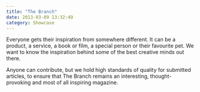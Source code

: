 ```yaml
---
title: "The Branch"
date: 2013-03-09 13:32:49
category: Showcase
---
```


Everyone gets their inspiration from somewhere different. It can be a product, a service, a book or film, a special person or their favourite pet. We want to know the inspiration behind some of the best creative minds out there.

Anyone can contribute, but we hold high standards of quality for submitted articles, to ensure that The Branch remains an interesting, thought-provoking and most of all inspiring magazine.
